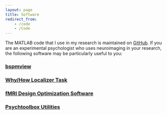 ```yaml
---
layout: page
title: Software
redirect_from:
    - /code
    - /Code
---
```


The MATLAB code that I use in my research is maintained on [GitHub](https://github.com/spunt?tab=repositories). If you are an experimental psychologist who uses neuroimaging in your research, the following software may be particularly useful to you:

### [bspmview](http://spunt.github.io/bspmview)

### [Why/How Localizer Task](http://spunt.github.io/whyhowlocalizer)

### [fMRI Design Optimization Software](http://spunt.github.io/easy-optimize-x)

### [Psychtoolbox Utilities](http://spunt.github.io/ptb-utilities)


